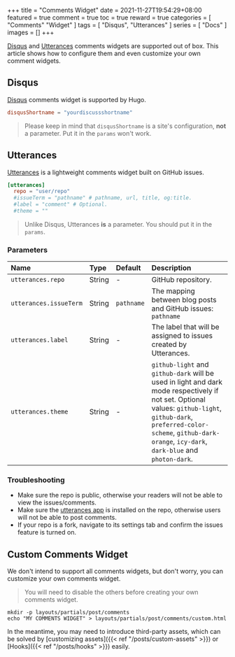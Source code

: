 +++
title = "Comments Widget"
date = 2021-11-27T19:54:29+08:00
featured = true
comment = true
toc = true
reward = true
categories = [
  "Comments"
  "Widget"
]
tags = [
  "Disqus",
  "Utterances"
]
series = [
  "Docs"
]
images = []
+++

[Disqus](https://disqus.com/) and [Utterances](https://utteranc.es/) comments widgets are supported out of box.
This article shows how to configure them and even customize your own comment widgets.

<!--more-->

## Disqus

[Disqus](https://disqus.com/) comments widget is supported by Hugo.

```toml
disqusShortname = "yourdiscussshortname"
```

> Please keep in mind that `disqusShortname` is a site's configuration, **not** a parameter. Put it in the `params` won't work.

## Utterances

[Utterances](https://utteranc.es/) is a lightweight comments widget built on GitHub issues.

```toml
[utterances]
  repo = "user/repo"
  #issueTerm = "pathname" # pathname, url, title, og:title.
  #label = "comment" # Optional.
  #theme = ""
```

> Unlike Disqus, Utterances **is** a parameter. You should put it in the `params`.

### Parameters

| Name | Type | Default | Description |
|:---|:---|:---|:---
| `utterances.repo` | String | - | GitHub repository.
| `utterances.issueTerm` | String | `pathname` | The mapping between blog posts and GitHub issues: `pathname` | `pathname`, `url`, `title` and `og:title`.
| `utterances.label` | String | - | The label that will be assigned to issues created by Utterances.
| `utterances.theme` | String | - | `github-light` and `github-dark` will be used in light and dark mode respectively if not set. Optional values: `github-light`, `github-dark`, `preferred-color-scheme`, `github-dark-orange`, `icy-dark`, `dark-blue` and `photon-dark`.

### Troubleshooting

- Make sure the repo is public, otherwise your readers will not be able to view the issues/comments.
- Make sure the [utterances app](https://github.com/apps/utterances) is installed on the repo, otherwise users will not be able to post comments.
- If your repo is a fork, navigate to its settings tab and confirm the issues feature is turned on.

## Custom Comments Widget

We don't intend to support all comments widgets, but don't worry, you can customize your own comments widget.

> You will need to disable the others before creating your own comments widget.

```shell
mkdir -p layouts/partials/post/comments
echo "MY COMMENTS WIDGET" > layouts/partials/post/comments/custom.html
```

In the meantime, you may need to introduce third-party assets, which can be solved by [customizing assets]({{< ref "/posts/custom-assets" >}}) or [Hooks]({{< ref "/posts/hooks" >}}) easily.
